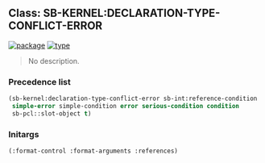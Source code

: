 ## Class: SB-KERNEL:DECLARATION-TYPE-CONFLICT-ERROR
[![package](https://img.shields.io/badge/Package-SB--KERNEL-5f9ea0.svg?style=social&colorA=999999)](../) [![type](https://img.shields.io/badge/Type-Class-5f9ea0.svg?style=social&colorA=999999)](../#class) 

> No description.

### Precedence list
```cl
(sb-kernel:declaration-type-conflict-error sb-int:reference-condition
 simple-error simple-condition error serious-condition condition
 sb-pcl::slot-object t)
```
### Initargs
```cl
(:format-control :format-arguments :references)
```
